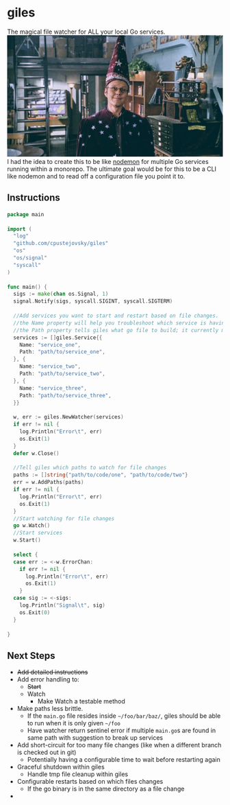 # giles
The magical file watcher for ALL your local Go services.
![giles](./giles.jpeg)
I had the idea to create this to be like [nodemon](https://www.npmjs.com/package/nodemon) for multiple Go services running within a monorepo.
The ultimate goal would be for this to be a CLI like nodemon and to read off a configuration file you point it to.

## Instructions
```go
package main

import (
  "log"
  "github.com/cpustejovsky/giles"
  "os"
  "os/signal"
  "syscall"
)

func main() {
  sigs := make(chan os.Signal, 1)
  signal.Notify(sigs, syscall.SIGINT, syscall.SIGTERM)

  //Add services you want to start and restart based on file changes. 
  //the Name property will help you troubleshoot which service is having problems if giles encounters an error
  //the Path property tells giles what go file to build; it currently must point directly to the main.go file
  services := []giles.Service{{
    Name: "service_one",
    Path: "path/to/service_one",
  }, {
    Name: "service_two",
    Path: "path/to/service_two",
  }, {
    Name: "service_three",
    Path: "path/to/service_three",
  }}
  
  w, err := giles.NewWatcher(services)
  if err != nil {
    log.Println("Error\t", err)
    os.Exit(1)
  }
  defer w.Close()

  //Tell giles which paths to watch for file changes
  paths := []string{"path/to/code/one", "path/to/code/two"}
  err = w.AddPaths(paths)
  if err != nil {
    log.Println("Error\t", err)
    os.Exit(1)
  }  
  //Start watching for file changes
  go w.Watch()
  //Start services
  w.Start()

  select {
  case err := <-w.ErrorChan:
    if err != nil {
      log.Println("Error\t", err)
      os.Exit(1)
    }
  case sig := <-sigs:
    log.Println("Signal\t", sig)
    os.Exit(0)
  }

}
```

## Next Steps
* ~~Add detailed instructions~~
* Add error handling to:
  * ~~Start~~
  * Watch
    * Make Watch a testable method
* Make paths less brittle. 
  * If the `main.go` file resides inside `~/foo/bar/baz/`, giles should be able to run when it is only given `~/foo`
  * Have watcher return sentinel error if multiple `main.go`s are found in same path with suggestion to break up services
* Add short-circuit for too many file changes (like when a different branch is checked out in git)
  * Potentially having a configurable time to wait before restarting again
* Graceful shutdown within giles
  * Handle tmp file cleanup within giles
* Configurable restarts based on which files changes
  * If the go binary is in the same directory as a file change
* 